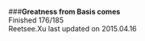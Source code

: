 ###__Greatness from Basis comes__    
Finished 176/185       
Reetsee.Xu last updated on 2015.04.16               
